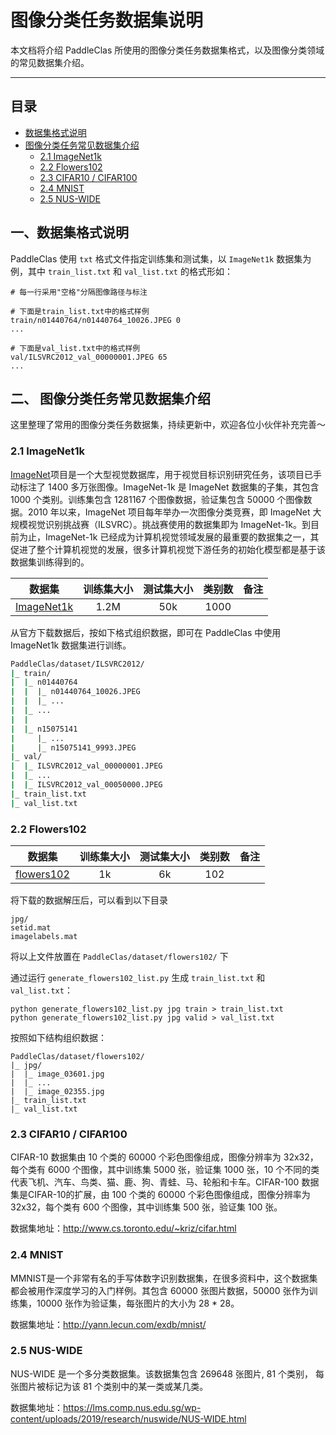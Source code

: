# 图像分类任务数据集说明

本文档将介绍 PaddleClas 所使用的图像分类任务数据集格式，以及图像分类领域的常见数据集介绍。

---

## 目录

- [数据集格式说明](#数据集格式说明)
- [图像分类任务常见数据集介绍](#图像分类任务常见数据集介绍)
    - [2.1 ImageNet1k](#ImageNet1k])
    - [2.2 Flowers102](#Flowers102)
    - [2.3 CIFAR10 / CIFAR100](#CIFAR10/CIFAR100)
    - [2.4 MNIST](#MNIST)
    - [2.5 NUS-WIDE](#NUS-WIDE)
     
<a name="数据集格式说明"></a>
## 一、数据集格式说明

PaddleClas 使用 `txt` 格式文件指定训练集和测试集，以 `ImageNet1k` 数据集为例，其中 `train_list.txt` 和 `val_list.txt` 的格式形如：

```shell
# 每一行采用"空格"分隔图像路径与标注

# 下面是train_list.txt中的格式样例
train/n01440764/n01440764_10026.JPEG 0
...

# 下面是val_list.txt中的格式样例
val/ILSVRC2012_val_00000001.JPEG 65
...
```
<a name="图像分类任务常见数据集介绍"></a>
## 二、 图像分类任务常见数据集介绍

这里整理了常用的图像分类任务数据集，持续更新中，欢迎各位小伙伴补充完善～

<a name="ImageNet1k"></a>
### 2.1 ImageNet1k

[ImageNet](https://image-net.org/)项目是一个大型视觉数据库，用于视觉目标识别研究任务，该项目已手动标注了 1400 多万张图像。ImageNet-1k 是 ImageNet 数据集的子集，其包含 1000 个类别。训练集包含 1281167 个图像数据，验证集包含 50000 个图像数据。2010 年以来，ImageNet 项目每年举办一次图像分类竞赛，即 ImageNet 大规模视觉识别挑战赛（ILSVRC）。挑战赛使用的数据集即为 ImageNet-1k。到目前为止，ImageNet-1k 已经成为计算机视觉领域发展的最重要的数据集之一，其促进了整个计算机视觉的发展，很多计算机视觉下游任务的初始化模型都是基于该数据集训练得到的。

数据集 | 训练集大小 | 测试集大小 | 类别数 | 备注|
:------:|:---------------:|:---------------------:|:-----------:|:-----------:
[ImageNet1k](http://www.image-net.org/challenges/LSVRC/2012/)|1.2M| 50k | 1000 |

从官方下载数据后，按如下格式组织数据，即可在 PaddleClas 中使用 ImageNet1k 数据集进行训练。

```bash
PaddleClas/dataset/ILSVRC2012/
|_ train/
|  |_ n01440764
|  |  |_ n01440764_10026.JPEG
|  |  |_ ...
|  |_ ...
|  |
|  |_ n15075141
|     |_ ...
|     |_ n15075141_9993.JPEG
|_ val/
|  |_ ILSVRC2012_val_00000001.JPEG
|  |_ ...
|  |_ ILSVRC2012_val_00050000.JPEG
|_ train_list.txt
|_ val_list.txt
```

<a name="Flowers102"></a>
### 2.2 Flowers102

数据集 | 训练集大小 | 测试集大小 | 类别数 | 备注|
:------:|:---------------:|:---------------------:|:-----------:|:-----------:
[flowers102](https://www.robots.ox.ac.uk/~vgg/data/flowers/102/)|1k | 6k | 102 |

将下载的数据解压后，可以看到以下目录

```shell
jpg/
setid.mat
imagelabels.mat
```

将以上文件放置在 `PaddleClas/dataset/flowers102/` 下

通过运行 `generate_flowers102_list.py` 生成 `train_list.txt` 和 `val_list.txt`：

```shell
python generate_flowers102_list.py jpg train > train_list.txt
python generate_flowers102_list.py jpg valid > val_list.txt
```

按照如下结构组织数据：

```shell
PaddleClas/dataset/flowers102/
|_ jpg/
|  |_ image_03601.jpg
|  |_ ...
|  |_ image_02355.jpg
|_ train_list.txt
|_ val_list.txt
```

<a name="CIFAR10/CIFAR100"></a>
### 2.3 CIFAR10 / CIFAR100

CIFAR-10 数据集由 10 个类的 60000 个彩色图像组成，图像分辨率为 32x32，每个类有 6000 个图像，其中训练集 5000 张，验证集 1000 张，10 个不同的类代表飞机、汽车、鸟类、猫、鹿、狗、青蛙、马、轮船和卡车。CIFAR-100 数据集是CIFAR-10的扩展，由 100 个类的 60000 个彩色图像组成，图像分辨率为 32x32，每个类有 600 个图像，其中训练集 500 张，验证集 100 张。

数据集地址：http://www.cs.toronto.edu/~kriz/cifar.html

<a name="MNIST"></a>
### 2.4 MNIST

MMNIST是一个非常有名的手写体数字识别数据集，在很多资料中，这个数据集都会被用作深度学习的入门样例。其包含 60000 张图片数据，50000 张作为训练集，10000 张作为验证集，每张图片的大小为 28 * 28。

数据集地址：http://yann.lecun.com/exdb/mnist/

<a name="NUS-WIDE"></a>
### 2.5 NUS-WIDE

NUS-WIDE 是一个多分类数据集。该数据集包含 269648 张图片, 81 个类别， 每张图片被标记为该 81 个类别中的某一类或某几类。

数据集地址：https://lms.comp.nus.edu.sg/wp-content/uploads/2019/research/nuswide/NUS-WIDE.html
